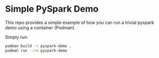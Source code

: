 # Simple PySpark Demo


This repo provides a simple example of how you can run a trivial pyspark demo
using a container (Podman).

Simply run:

```bash
podman build -t pyspark-demo .
podman run --rm pyspark-demo
```

